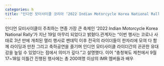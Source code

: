 ```yaml
---
categories: h
title: "인디언 모터사이클 코리아 ‘2022 Indian Motorcycle Korea National Rally’ 마무리"
---
```

인디언 모터사이클이 주최하는 연중 가장 큰 축제인 ‘2022 Indian Motorcycle Korea National Rally’가 지난 19일 마무리 되었다고 밝혔다.관계자는 “이번 행사는 코로나 사태로 3년 만에 개최된 랠리 행사로 팬데믹 이후 전국의 라이더들이 한자리에 모여 다 함께 라이딩과 만찬 그리고 축하공연을 즐기며 인디언 모터사이클 라이더간의 끈끈한 유대감을 높일 수 있었다는 점에서 의미가 깊다.”고 설명했다. 이어 “충청북도 제천에서 9월 17~18일 이틀간 진행된 행사에는 총 200여명 이상의 IMR 멤버들과 배우